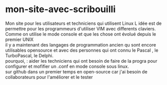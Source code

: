 # mon-site-avec-scribouilli
Mon site pour les utilisateurs et techniciens qui utilisent Linux
L idée  est de permettre pour les programmeurs d'utiliser VIM avec differents claviers.\
Comme on utilise le mode console et que les chose ont évolué depuis le premier UNIX\
il y a maintenant des langages de programmation ancien qu sont encore utilisables opensource et avec des personnes qui ont connu le Pascal , le TurboPascal, le Delphi.\
pourquoi, : aider les techniciens qui ont besoin de faire de la progra pour configurer et mofifier un .conf en mode console sous linux.\
sur github dans un premier temps en open-source car j'ai besoin de collaborateurs pour l'améliorer et le tester
